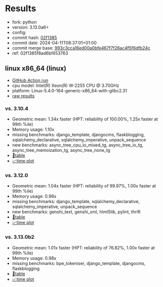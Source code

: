 # Results

- fork: python
- version: 3.13.0a6+
- config: 
- commit hash: [02f1385](https://github.com/python/cpython/commit/02f1385)
- commit date: 2024-04-11T08:37:01+01:00
- commit merge base: [993c3cca16ed00a0bfe467f7f26ac4f5f6dfb24c](https://github.com/python/cpython/commit/993c3cca16ed00a0bfe467f7f26ac4f5f6dfb24c)
- ref: 02f1385f8ad6bf453763

## linux x86_64 (linux)

- [GitHub Action run](https://github.com/faster-cpython/benchmarking/actions/runs/8645603762)
- cpu model: Intel(R) Xeon(R) W-2255 CPU @ 3.70GHz
- platform: Linux-5.4.0-164-generic-x86_64-with-glibc2.31
- [raw results](bm-20240411-linux-x86_64-python-02f1385f8ad6bf453763-3.13.0a6%2B-02f1385.json)

### vs. 3.10.4

- Geometric mean: 1.34x faster (HPT: reliability of 100.00%, 1.25x faster at 99th %ile)
- Memory usage: 1.10x
- missing benchmarks: django_template, djangocms, flaskblogging, sqlalchemy_declarative, sqlalchemy_imperative, unpack_sequence
- new benchmarks: async_tree_cpu_io_mixed_tg, async_tree_io_tg, async_tree_memoization_tg, async_tree_none_tg
- [📄table](bm-20240411-linux-x86_64-python-02f1385f8ad6bf453763-3.13.0a6%2B-02f1385-vs-3.10.4.md)
- [📈time plot](bm-20240411-linux-x86_64-python-02f1385f8ad6bf453763-3.13.0a6%2B-02f1385-vs-3.10.4.svg)

### vs. 3.12.0

- Geometric mean: 1.04x faster (HPT: reliability of 99.97%, 1.00x faster at 99th %ile)
- Memory usage: 0.96x
- missing benchmarks: django_template, sqlalchemy_declarative, sqlalchemy_imperative, unpack_sequence
- new benchmarks: genshi_text, genshi_xml, html5lib, pylint, thrift
- [📄table](bm-20240411-linux-x86_64-python-02f1385f8ad6bf453763-3.13.0a6%2B-02f1385-vs-3.12.0.md)
- [📈time plot](bm-20240411-linux-x86_64-python-02f1385f8ad6bf453763-3.13.0a6%2B-02f1385-vs-3.12.0.svg)

### vs. 3.13.0b2

- Geometric mean: 1.01x faster (HPT: reliability of 76.82%, 1.00x faster at 99th %ile)
- Memory usage: 0.98x
- missing benchmarks: bpe_tokeniser, django_template, djangocms, flaskblogging
- [📄table](bm-20240411-linux-x86_64-python-02f1385f8ad6bf453763-3.13.0a6%2B-02f1385-vs-3.13.0b2.md)
- [📈time plot](bm-20240411-linux-x86_64-python-02f1385f8ad6bf453763-3.13.0a6%2B-02f1385-vs-3.13.0b2.svg)

